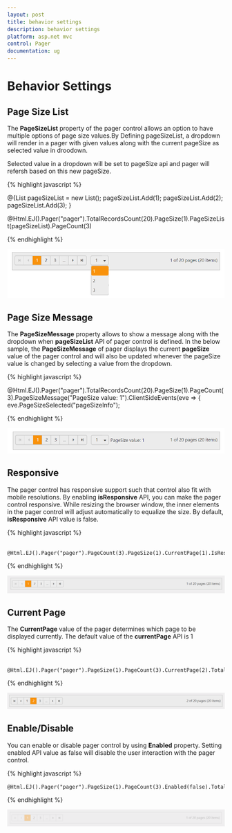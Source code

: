 ```yaml
---
layout: post
title: behavior settings
description: behavior settings
platform: asp.net mvc
control: Pager
documentation: ug
---
```


# Behavior Settings

## Page Size List

The **PageSizeList** property of the pager control allows an option to have multiple options of page size values.By Defining pageSizeList, a dropdown will render in a pager with given values along with the current pageSize as selected value in droodown. 

Selected value in a dropdown will be set to pageSize api and pager will refersh based on this new pageSize.

{% highlight javascript %}

@{List<int> pageSizeList = new List<int>();
pageSizeList.Add(1);
pageSizeList.Add(2);
pageSizeList.Add(3);
}

<div class="control">
@Html.EJ().Pager("pager").TotalRecordsCount(20).PageSize(1).PageSizeList(pageSizeList).PageCount(3)
</div>

{% endhighlight %}

![](behavior-settings_images\pageSizeList.png)

## Page Size Message

The **PageSizeMessage** property allows to show a message along with the dropdown when **pageSizeList** API of pager control is defined. In the below sample, the **PageSizeMessage** of pager displays the current **pageSize** value of the pager control and will also be updated whenever the pageSize value is changed by selecting a value from the dropdown.

{% highlight javascript %}

<div class="control">
    @Html.EJ().Pager("pager").TotalRecordsCount(20).PageSize(1).PageCount(3).PageSizeMessage("PageSize value: 1").ClientSideEvents(eve => { eve.PageSizeSelected("pageSizeInfo"); 
</div>
<script>
    function pageSizeInfo(e) {
        var a = $("#pager").ejPager("instance");
        a.option("pageSizeMessage", "PageSize value: " + e.pageSize);
    }
</script>

{% endhighlight %}

![](behavior-settings_images\pageSizeMessage.png)

## Responsive

The pager control has responsive support such that control also fit with mobile resolutions. By enabling **isResponsive** API, you can make the pager control responsive. While resizing the browser window, the inner elements in the pager control will adjust automatically to equalize the size. By default, **isResponsive** API value is false. 

{% highlight javascript %}

      @Html.EJ().Pager("pager").PageCount(3).PageSize(1).CurrentPage(1).IsResponsive(true).TotalRecordsCount(20)

{% endhighlight %}

![](behavior-settings_images\pager_Responsive.png)

## Current Page

The **CurrentPage** value of the pager determines which page to be displayed currently. The default value of the **currentPage** API is 1

{% highlight javascript %}

       @Html.EJ().Pager("pager").PageSize(1).PageCount(3).CurrentPage(2).TotalRecordsCount(20)

{% endhighlight %}

![](behavior-settings_images\pager_Currentpage.png)

## Enable/Disable

You can enable or disable pager control by using **Enabled** property. Setting enabled API value as false will disable the user interaction with the pager control.

{% highlight javascript %}

    @Html.EJ().Pager("pager").PageSize(1).PageCount(3).Enabled(false).TotalRecordsCount(20)

{% endhighlight %}

![](behavior-settings_images\pager_EnableDisable.png)